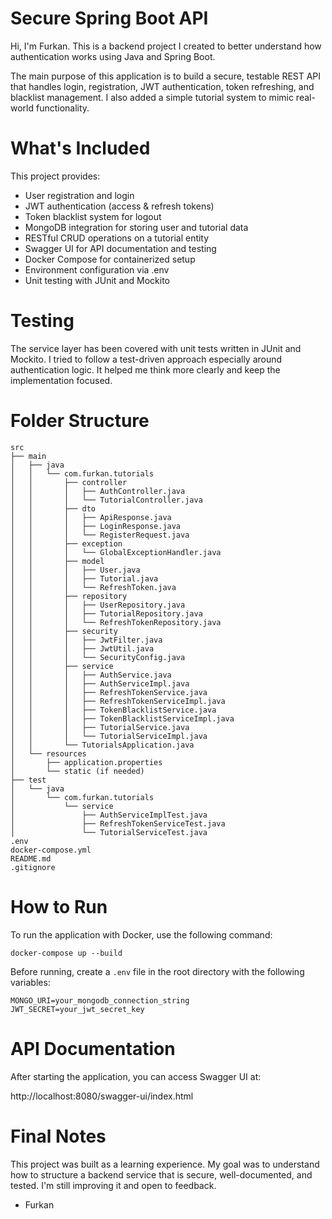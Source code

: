 # Secure Spring Boot API

Hi, I'm Furkan. This is a backend project I created to better understand how authentication works using Java and Spring Boot.

The main purpose of this application is to build a secure, testable REST API that handles login, registration, JWT authentication, token refreshing, and blacklist management. I also added a simple tutorial system to mimic real-world functionality.

# What's Included

This project provides:

- User registration and login
- JWT authentication (access & refresh tokens)
- Token blacklist system for logout
- MongoDB integration for storing user and tutorial data
- RESTful CRUD operations on a tutorial entity
- Swagger UI for API documentation and testing
- Docker Compose for containerized setup
- Environment configuration via .env
- Unit testing with JUnit and Mockito

# Testing

The service layer has been covered with unit tests written in JUnit and Mockito. I tried to follow a test-driven approach especially around authentication logic. It helped me think more clearly and keep the implementation focused.

# Folder Structure

```
src
├── main
│   ├── java
│   │   └── com.furkan.tutorials
│   │       ├── controller
│   │       │   ├── AuthController.java
│   │       │   └── TutorialController.java
│   │       ├── dto
│   │       │   ├── ApiResponse.java
│   │       │   ├── LoginResponse.java
│   │       │   └── RegisterRequest.java
│   │       ├── exception
│   │       │   └── GlobalExceptionHandler.java
│   │       ├── model
│   │       │   ├── User.java
│   │       │   ├── Tutorial.java
│   │       │   └── RefreshToken.java
│   │       ├── repository
│   │       │   ├── UserRepository.java
│   │       │   ├── TutorialRepository.java
│   │       │   └── RefreshTokenRepository.java
│   │       ├── security
│   │       │   ├── JwtFilter.java
│   │       │   ├── JwtUtil.java
│   │       │   └── SecurityConfig.java
│   │       ├── service
│   │       │   ├── AuthService.java
│   │       │   ├── AuthServiceImpl.java
│   │       │   ├── RefreshTokenService.java
│   │       │   ├── RefreshTokenServiceImpl.java
│   │       │   ├── TokenBlacklistService.java
│   │       │   ├── TokenBlacklistServiceImpl.java
│   │       │   ├── TutorialService.java
│   │       │   └── TutorialServiceImpl.java
│   │       └── TutorialsApplication.java
│   └── resources
│       ├── application.properties
│       └── static (if needed)
├── test
│   └── java
│       └── com.furkan.tutorials
│           └── service
│               ├── AuthServiceImplTest.java
│               ├── RefreshTokenServiceTest.java
│               └── TutorialServiceTest.java
.env
docker-compose.yml
README.md
.gitignore
```


# How to Run

To run the application with Docker, use the following command:

```
docker-compose up --build
```

Before running, create a `.env` file in the root directory with the following variables:

```
MONGO_URI=your_mongodb_connection_string
JWT_SECRET=your_jwt_secret_key
```

# API Documentation

After starting the application, you can access Swagger UI at:

http://localhost:8080/swagger-ui/index.html

# Final Notes

This project was built as a learning experience. My goal was to understand how to structure a backend service that is secure, well-documented, and tested. I'm still improving it and open to feedback.

- Furkan
